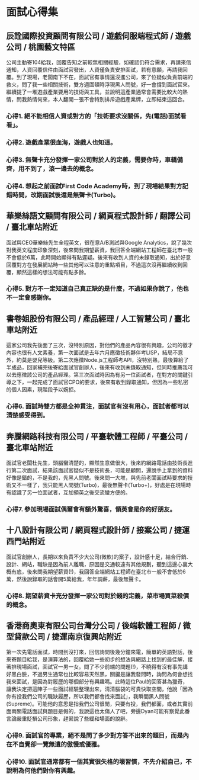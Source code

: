 # 面試心得集

## 辰詮國際投資顧問有限公司 / 遊戲伺服端程式師 / 遊戲公司 / 桃園藝文特區

公司主動寄104給我，回覆告知之前較無相關經驗，如確認仍符合需求，再請來信通知，人資回覆信件由面試官發出，人資僅負責安排面試，若有意願，再請我回覆。到了現場，老闆南下不在，面試官有事情還沒進公司，來了位疑似負責前端的救火，問了我一些相關技術，雙方週圍頓時浮現黑人問號，好一會撐到面試官來。繼續提了一堆遊戲產業要用的技術與工具，並說明這產業通常會需要比較大的熱情，問我熱情何來，本人翻開一張不會特別排斥遊戲產業牌，立即結束這回合。

### 心得1. 絕不能相信人資或對方的「技術要求沒關係，先(電話)面試看看」。
### 心得2. 遊戲產業很血海，遊戲人也知道。
### 心得3. 無聲卡充分發揮一家公司對於人的定義，需要你時，車轎備齊，用不到了，滾一邊去的概念。
### 心得4. 想起之前面試First Code Academy時，到了現場結果對方記錯時間，改期面試後還是無聲卡(Turbo)。

## 華樂絲語文顧問有限公司 / 網頁程式設計師 / 翻譯公司 / 臺北車站附近

面試與CEO華樂絲先生全程英文，很在意A/B測試與Google Analytics，說了幾次對我英文程度印象深刻，後來問我期望薪資，我回答全端網站工程師在臺北市一般不會低於6萬，此時開始顯得有點遲疑。後來有收到人資的未錄取通知，出於好意回覆對方在發展網站時一些其他可以注意的重點項目，不過這次沒再繼續收到回覆，顯然這樣的想法可能有點多餘。

### 心得5. 對方不一定知道自己真正缺的是什麼，不過如果你說了，他也不一定會感謝你。

## 書卷姐股份有限公司 / 產品經理 / 人工智慧公司 / 臺北車站附近

這家公司我先後面了三次，沒特別原因，對他們的產品內容很有興趣，公司的徵才內容也很有人文素養，第一次面試是去年六月應徵技術夥伴考LISP，結局不意外，約莫是嬰兒等級。第二次應徵Node.js工程師考API，沒特別熟，最後算給了半成品，回家補完後寄給面試官創辦人，後來有收到未錄取通知，但同時推薦我可以去應徵該公司的產品經理。第三次面試時因為有另一位面試者，在對方的關鍵引導之下，一起完成了面試官CPO的要求，後來有收到錄取通知，但因為一些私密的個人因素，現階段予以婉拒。

### 心得6. 面試時雙方都是全神貫注，面試官有沒有用心，面試者都可以清楚感受得到。

## 奔騰網路科技有限公司 / 平臺軟體工程師 / 平臺公司 / 臺北車站附近

面試官老闆杜先生，頭腦蠻清楚的，顯然生意做很大，後來約網路電話由技術長進行第二次面試，結果該面試官疑似不是技術長，可能是顧問，還說手上拿到的資料好像是錯的，不是我的，先黑人問號。後來問一大堆，與先前老闆面試時要求的技術又不一樣了，我只能黑人問號(Turbo)，最後無聲卡(Turbo+)，好處是在現場時有認識了另一位面試者，互加領英之後交流蠻方便的。

### 心得7. 參加現場面試偶爾會有額外驚喜，領英會是你的好朋友。

## 十八設計有限公司 / 網頁程式設計師 / 接案公司 / 捷運西門站附近

面試官創辦人，長期以來負責不少大公司(微軟)的案子，設計感十足，結合行銷、設計、網站，職缺是因為前人離職，原因是交通較遠有其他規劃，聽到這邊心裏大概有底，後來問我期望薪資(!)，我回答全端網站工程師在臺北市一般不會低於6萬，然後說錄取的話會開5萬給我，年年調薪，最後無聲卡。

### 心得8. 期望薪資卡充分發揮一家公司對於錢的定義，菜市場買菜殺價的概念。

## 香港商奧東有限公司台灣分公司 / 後端軟體工程師 / 微型貸款公司 / 捷運南京復興站附近

第一次先電話面試，時間到沒打來，回信詢問後幾分鐘來電，簡單的英語對話，後來寄題目給我，是演算法的，回覆給她一些初步的想法與網路上找到的最佳解，接著排現場面試，面試官一男一女。問了不少前端的問題(!)，不曉得有沒有事先講好黑白臉，不過男生通常也比較容易天然黑，關鍵是讓我發問時，詢問為何會想找我來面試，是因為對履歷的哪個部分有興趣嗎。此時這位Paul的回答甚為獵奇，讓我決定把這陣子一些面試經驗整理出來，清清腦袋的可貴快取空間，他說「因為你有投我們公司的職缺履歷，所以我們都會找來面試」，我瞬間黑人問號(Supreme)。可能他的意思是指我們公司很閒，只要有投，我們都面，或者其實前面兩關電話面試與題目是假的，我說這也太傷人了吧，旁邊Dyan可能有察覺此番言論嚴重貶損公司形象，趕緊說了些緩和場面的說辭。

### 心得9. 面試官的專業，絕不是問了多少對方答不出來的題目，而是內在不自覺卻一覽無遺的傲慢或優雅。
### 心得10. 面試官通常都有一個其實很失格的壞習慣，不先介紹自己，不說明為何他們對你有興趣。
